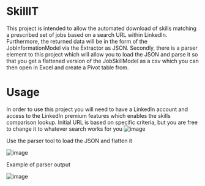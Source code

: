 # SkillIT

This project is intended to allow the automated download of skills matching a prescribed set of jobs based on a search URL within LinkedIn. Furthermore, the returned data will be in the form of the JobInformationModel via the Extractor as JSON.
Secondly, there is a parser element to this project which will allow you to load the JSON and parse it so that you get a flattened version of the JobSkillModel as a csv which you can then open in Excel and create a Pivot table from.

# Usage

In order to use this project you will need to have a LinkedIn account and access to the LinkedIn premium features which enables the skills comparison lookup. 
Initial URL is based on specific criteria, but you are free to change it to whatever search works for you
![image](https://github.com/tuelmaker/SkillIT/assets/30091037/f7d6e852-9cb5-496d-ab55-88dcedcaba51)


Use the parser tool to load the JSON and flatten it

![image](https://github.com/tuelmaker/SkillIT/assets/30091037/57c3be32-6484-48be-93ba-8f231308d8a7)


Example of parser output

![image](https://github.com/tuelmaker/SkillIT/assets/30091037/c4503dcb-8d11-4394-8b4f-bb813bdc33ee)
